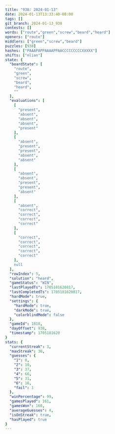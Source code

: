 ```yaml
---
title: "938: 2024-01-13"
date: 2024-01-13T13:33:40-08:00
tags: []
git_branch: 2024-01-13_938
contests: []
words: ["route","green","screw","beard","heard"]
openers: ["route"]
middlers: ["green","screw","beard"]
puzzles: [938]
hashes: ["PAAAPAPPAAAAPPAACCCCCCCCCXXXXX"]
shifts: ["nlian"]
state: {
  "boardState": [
    "route",
    "green",
    "screw",
    "beard",
    "heard",
    ""
  ],
  "evaluations": [
    [
      "present",
      "absent",
      "absent",
      "absent",
      "present"
    ],
    [
      "absent",
      "present",
      "present",
      "absent",
      "absent"
    ],
    [
      "absent",
      "absent",
      "present",
      "present",
      "absent"
    ],
    [
      "absent",
      "correct",
      "correct",
      "correct",
      "correct"
    ],
    [
      "correct",
      "correct",
      "correct",
      "correct",
      "correct"
    ],
    null
  ],
  "rowIndex": 5,
  "solution": "heard",
  "gameStatus": "WIN",
  "lastPlayedTs": 1705181620817,
  "lastCompletedTs": 1705181620817,
  "hardMode": true,
  "settings": {
    "hardMode": true,
    "darkMode": true,
    "colorblindMode": false
  },
  "gameId": 1818,
  "dayOffset": 938,
  "timestamp": 1705181620
}
stats: {
  "currentStreak": 3,
  "maxStreak": 36,
  "guesses": {
    "1": 0,
    "2": 10,
    "3": 37,
    "4": 66,
    "5": 31,
    "6": 16,
    "fail": 1
  },
  "winPercentage": 99,
  "gamesPlayed": 161,
  "gamesWon": 160,
  "averageGuesses": 4,
  "isOnStreak": true,
  "hasPlayed": true
}
---
```

<!-- more -->
